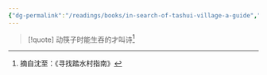 ```yaml
---
{"dg-permalink":"/readings/books/in-search-of-tashui-village-a-guide","tags":["book/unfinished/poem"],"title":"寻找踏水村指南","author":"沈至","cover":"https://cdn.freezing.cool/images/202402142039788.jpg","date":"2024-02-14T20:11","update":"2024-02-14T20:29","douban":"https://book.douban.com/subject/36527880/","dg-publish":true,"noteIcon":3,"permalink":"/readings/books/in-search-of-tashui-village-a-guide/","dgPassFrontmatter":true,"created":"2024-02-14T20:11","updated":"2024-02-14T20:29"}
---
```


>[!quote] 动筷子时能生吞的才叫诗[^1]


[^1]: 摘自沈至：《寻找踏水村指南》
